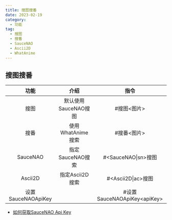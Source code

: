 ```yaml
--- 
title: 搜图搜番
date: 2023-02-19
category:
  - 功能
tag:
  - 搜图
  - 搜番
  - SauceNAO
  - Ascii2D
  - WhatAnime
---
```




## 搜图搜番

|        功能        |         介绍         |             指令             |
| :----------------: | :------------------: | :--------------------------: |
|        搜图        | 默认使用SauceNAO搜图 |         #搜图<图片>          |
|        搜番        |  使用WhatAnime搜索   |         #搜番<图片>          |
|      SauceNAO      |   指定SauceNAO搜索   |     #\<SauceNAO\|sn>搜图     |
|      Ascii2D       |   指定Ascii2D搜索    |     #\<Ascii2D\|ac>搜图      |
| 设置SauceNAOApiKey |                      | #设置SauceNAOApiKey\<apiKey> |
- [如何获取SauceNAO Api Key](../help#获取saucenao-api-key)
